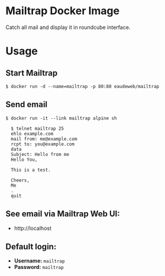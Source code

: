 # Mailtrap Docker Image

Catch all mail and display it in roundcube interface.

# Usage

## Start Mailtrap

    $ docker run -d --name=mailtrap -p 80:80 eaudeweb/mailtrap

## Send email

    $ docker run -it --link mailtrap alpine sh
    
      $ telnet mailtrap 25
      ehlo example.com
      mail from: me@example.com
      rcpt to: you@example.com
      data
      Subject: Hello from me
      Hello You,

      This is a test.

      Cheers,
      Me
      .
      quit

## See email via Mailtrap Web UI:

* http://localhost

## Default login:

* **Username:** `mailtrap`
* **Password:** `mailtrap`
